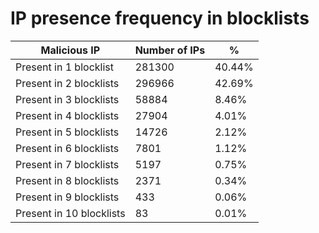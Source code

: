 # IP presence frequency in blocklists
| Malicious IP | Number of IPs | % |
|----|----|----|
| Present in 1 blocklist | 281300 | 40.44% |
| Present in 2 blocklists | 296966 | 42.69% |
| Present in 3 blocklists | 58884 | 8.46% |
| Present in 4 blocklists | 27904 | 4.01% |
| Present in 5 blocklists | 14726 | 2.12% |
| Present in 6 blocklists | 7801 | 1.12% |
| Present in 7 blocklists | 5197 | 0.75% |
| Present in 8 blocklists | 2371 | 0.34% |
| Present in 9 blocklists | 433 | 0.06% |
| Present in 10 blocklists | 83 | 0.01% |
